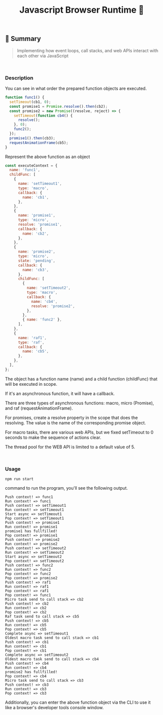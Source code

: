<h1 align="center">Javascript Browser Runtime 👋</h1>

<br>


## :page_with_curl: ​Summary

> Implementing how event loops, call stacks, and web APIs interact with each other via JavaScript
<br>



### Description

You can see in what order the prepared function objects are executed.

```javascript
function func1() {
  setTimeout(cb1, 0);
  const promise1 = Promise.resolve().then(cb2);
  const promise2 = new Promise((resolve, reject) => {
    setTimeout(function cb4() {
      resolve();
    }, 0);
    func2();
  });
  promise1().then(cb3);
  requestAnimationFrame(cb5);
}
```

Represent the above function as an object

```javascript
const executeContext = {
  name: 'func1',
  childFunc: [
    {
      name: 'setTimeout1',
      type: 'macro',
      callback: {
        name: 'cb1',
      },
    },
    {
      name: 'promise1',
      type: 'micro',
      resolve: 'promise1',
      callback: {
        name: 'cb2',
      },
    },
    {
      name: 'promise2',
      type: 'micro',
      state: 'pending',
      callback: {
        name: 'cb3',
      },
      childFunc: [
        {
          name: 'setTimeout2',
          type: 'macro',
          callback: {
            name: 'cb4',
            resolve: 'promise2',
          },
        },
        { name: 'func2' },
      ],
    },
    {
      name: 'raf1',
      type: 'raf',
      callback: {
        name: 'cb5',
      },
    },
  ],
};

```

The object has a function name (name) and a child function (childFunc) that will be executed in scope.

If it's an asynchronous function, it will have a callback.

There are three types of asynchronous functions: macro, micro (Promise), and raf (requestAnimationFrame).

For promises, create a resolve property in the scope that does the resolving. The value is the name of the corresponding promise object.

For macro tasks, there are various web APIs, but we fixed setTimeout to 0 seconds to make the sequence of actions clear.

The thread pool for the WEB API is limited to a default value of 5.

<br/>

### Usage
```
npm run start
```
command to run the program, you'll see the following output.
```
Push context! => func1
Run context! => func1
Push context! => setTimeout1
Run context! => setTimeout1
Start async => setTimeout1
Pop context! => setTimeout1
Push context! => promise1
Run context! => promise1
promise1 has fullfilled!
Pop context! => promise1
Push context! => promise2
Run context! => promise2
Push context! => setTimeout2
Run context! => setTimeout2
Start async => setTimeout2
Pop context! => setTimeout2
Push context! => func2
Run context! => func2
Pop context! => func2
Pop context! => promise2
Push context! => raf1
Run context! => raf1
Pop context! => raf1
Pop context! => func1
Micro task send to call stack => cb2
Push context! => cb2
Run context! => cb2
Pop context! => cb2
Raf task send to call stack => cb5
Push context! => cb5
Run context! => cb5
Pop context! => cb5
Complete async => setTimeout1
Oldest macro task send to call stack => cb1
Push context! => cb1
Run context! => cb1
Pop context! => cb1
Complete async => setTimeout2
Oldest macro task send to call stack => cb4
Push context! => cb4
Run context! => cb4
promise2 has fullfilled!
Pop context! => cb4
Micro task send to call stack => cb3
Push context! => cb3
Run context! => cb3
Pop context! => cb3
```
Additionally, you can enter the above function object via the CLI to use it like a browser's developer tools console window.
<br>




